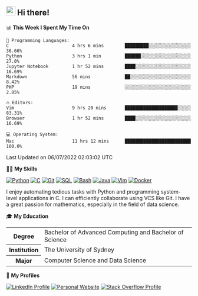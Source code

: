## <a href="#"><img src="https://media.giphy.com/media/hvRJCLFzcasrR4ia7z/giphy.gif" width="25px" height="25px"></a> Hi there!

<!--START_SECTION:waka-->
📊 **This Week I Spent My Time On** 

```text
💬 Programming Languages: 
C                        4 hrs 6 mins        █████████░░░░░░░░░░░░░░░░   36.66% 
Python                   3 hrs 1 min         ██████░░░░░░░░░░░░░░░░░░░   27.0% 
Jupyter Notebook         1 hr 52 mins        ████░░░░░░░░░░░░░░░░░░░░░   16.69% 
Markdown                 56 mins             ██░░░░░░░░░░░░░░░░░░░░░░░   8.42% 
PHP                      19 mins             ░░░░░░░░░░░░░░░░░░░░░░░░░   2.85%

🔥 Editors: 
Vim                      9 hrs 20 mins       ████████████████████░░░░░   83.31% 
Browser                  1 hr 52 mins        ████░░░░░░░░░░░░░░░░░░░░░   16.69%

💻 Operating System: 
Mac                      11 hrs 12 mins      █████████████████████████   100.0%

```


 Last Updated on 06/07/2022 02:03:02 UTC
<!--END_SECTION:waka-->

💪🏻 **My Skills**

[![Python](https://img.shields.io/badge/-Python-yellow?style=flat-square&logo=Python)](#)
[![C     ](https://img.shields.io/badge/-C-blue?style=flat-square&logo=C)](#)
[![Git   ](https://img.shields.io/badge/-Git-grey?style=flat-square&logo=Git)](#)
[![SQL   ](https://img.shields.io/badge/-SQL-grey?style=flat-square&logo=SQLite)](#)
[![Bash  ](https://img.shields.io/badge/-Bash-grey?style=flat-square&logo=GNU-Bash)](#)
[![Java  ](https://img.shields.io/badge/-Java-grey?style=flat-square&logo=OpenJDK)](#)
[![Vim   ](https://img.shields.io/badge/-Vim-grey?style=flat-square&logo=Vim)](#)
[![Docker](https://img.shields.io/badge/-Docker-grey?style=flat-square&logo=Docker)](#)

I enjoy automating tedious tasks with Python and programming system-level applications in C. I can efficiently collaborate using VCS like Git. I have a great passion for mathematics, especially in the field of data science.

🎓 **My Education**

<table>
<tr>
    <th>Degree</th>
    <td>Bachelor of Advanced Computing and Bachelor of Science</td>
</tr>
<tr>
    <th>Institution</th>
    <td>The University of Sydney</td>
</tr>
<tr>
    <th>Major</th>
    <td>Computer Science and Data Science</td>
</tr>
</table>

🔗 **My Profiles**

[![LinkedIn Profile](https://img.shields.io/badge/-LinkedIn-blue?style=social&logo=LinkedIn)](https://www.linkedin.com/in/ziao-ji)
[![Personal Website](https://img.shields.io/badge/-Personal%20Website-blue?style=social&logo=Bootstrap)](https://www.jiziao.works)
[![Stack Overflow Profile](https://img.shields.io/badge/-Stack%20Overflow-blue?style=social&logo=StackOverflow)](https://stackoverflow.com/users/11658924/spearandshield)
